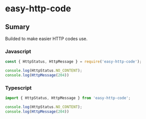 # easy-http-code

## Sumary
Builded to make easier HTTP codes use.

### Javascript
```javascript
const { HttpStatus, HttpMessage } = require('easy-http-code');

console.log(HttpStatus.NO_CONTENT);
console.log(HttpMessage(204))
```

### Typescript
```javascript
import { HttpStatus, HttpMessage } from 'easy-http-code';

console.log(HttpStatus.NO_CONTENT);
console.log(HttpMessage(204))
```
